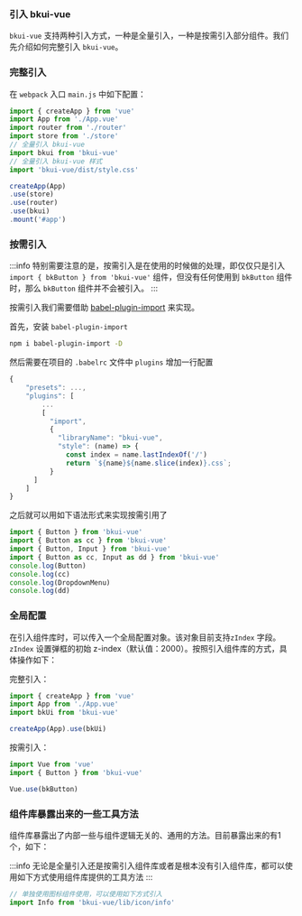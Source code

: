### 引入 bkui-vue

`bkui-vue` 支持两种引入方式，一种是全量引入，一种是按需引入部分组件。我们先介绍如何完整引入 `bkui-vue`。

### 完整引入

在 `webpack` 入口 `main.js` 中如下配置：

```js
import { createApp } from 'vue'
import App from './App.vue'
import router from './router'
import store from './store'
// 全量引入 bkui-vue
import bkui from 'bkui-vue'
// 全量引入 bkui-vue 样式
import 'bkui-vue/dist/style.css'

createApp(App)
.use(store)
.use(router)
.use(bkui)
.mount('#app')
```

### 按需引入

:::info
特别需要注意的是，按需引入是在使用的时候做的处理，即仅仅只是引入 `import { bkButton } from 'bkui-vue'` 组件，但没有任何使用到 `bkButton` 组件时，那么 `bkButton` 组件并不会被引入。
:::

按需引入我们需要借助 [babel-plugin-import](https://github.com/umijs/babel-plugin-import) 来实现。

首先，安装 `babel-plugin-import`

```bash
npm i babel-plugin-import -D
```

然后需要在项目的 `.babelrc` 文件中 `plugins` 增加一行配置

```js
{
    "presets": ...,
    "plugins": [
        ...
        [
          "import", 
          {
            "libraryName": "bkui-vue",
            "style": (name) => {
              const index = name.lastIndexOf('/')
              return `${name}${name.slice(index)}.css`;
          }
      ]
    ]
}
```

之后就可以用如下语法形式来实现按需引用了

```js
import { Button } from 'bkui-vue'
import { Button as cc } from 'bkui-vue'
import { Button, Input } from 'bkui-vue'
import { Button as cc, Input as dd } from 'bkui-vue'
console.log(Button)
console.log(cc)
console.log(DropdownMenu)
console.log(dd)
```
### 全局配置

在引入组件库时，可以传入一个全局配置对象。该对象目前支持`zIndex` 字段。`zIndex` 设置弹框的初始 z-index（默认值：2000）。按照引入组件库的方式，具体操作如下：

完整引入：

```js
import { createApp } from 'vue'
import App from './App.vue'
import bkUi from 'bkui-vue'

createApp(App).use(bkUi)
```

按需引入：

```js
import Vue from 'vue'
import { Button } from 'bkui-vue'

Vue.use(bkButton)
```
### 组件库暴露出来的一些工具方法

组件库暴露出了内部一些与组件逻辑无关的、通用的方法。目前暴露出来的有1个，如下：

:::info
无论是全量引入还是按需引入组件库或者是根本没有引入组件库，都可以使用如下方式使用组件库提供的工具方法
:::

```js
// 单独使用图标组件使用，可以使用如下方式引入
import Info from 'bkui-vue/lib/icon/info'
```
